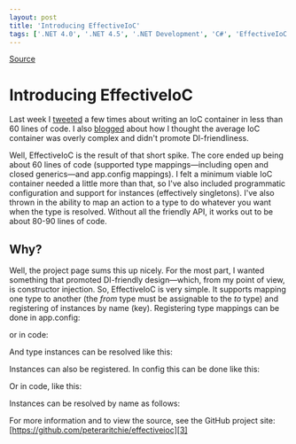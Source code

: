 ```yaml
---
layout: post
title: 'Introducing EffectiveIoC'
tags: ['.NET 4.0', '.NET 4.5', '.NET Development', 'C#', 'EffectiveIoC', 'msmvps', 'March 2013']
---
```

[Source](http://blogs.msmvps.com/peterritchie/2013/03/11/introducing-effectiveioc/ "Permalink to Introducing EffectiveIoC")

# Introducing EffectiveIoC

Last week I [tweeted][1] a few times about writing an IoC container in less than 60 lines of code. I also [blogged][2] about how I thought the average IoC container was overly complex and didn't promote DI-friendliness.

Well, EffectiveIoC is the result of that short spike. The core ended up being about 60 lines of code (supported type mappings—including open and closed generics—and app.config mappings). I felt a minimum viable IoC container needed a little more than that, so I've also included programmatic configuration and support for instances (effectively singletons). I've also thrown in the ability to map an action to a type to do whatever you want when the type is resolved. Without all the friendly API, it works out to be about 80-90 lines of code.

## Why?

Well, the project page sums this up nicely. For the most part, I wanted something that promoted DI-friendly design—which, from my point of view, is constructor injection. So, EffectiveIoC is very simple. It supports mapping one type to another (the _from_ type must be assignable to the _to_ type) and registering of instances by name (key). Registering type mappings can be done in app.config:

or in code:

And type instances can be resolved like this:

Instances can also be registered. In config this can be done like this:

Or in code, like this:

Instances can be resolved by name as follows:

For more information and to view the source, see the GitHub project site: [https://github.com/peteraritchie/effectiveioc][3]

[1]: https://twitter.com/peterritchie
[2]: http://bit.ly/Zm1vIM
[3]: http://bit.ly/WEo1xY "https://github.com/peteraritchie/effectiveioc"


